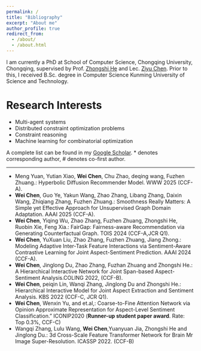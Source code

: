 ```yaml
---
permalink: /
title: "Bibliography"
excerpt: "About me"
author_profile: true
redirect_from: 
  - /about/
  - /about.html
---
```


I am currently a PhD at School of Computer Science, Chongqing University, Chongqing, supervised by Prof. [Zhongshi He](http://www.cs.cqu.edu.cn/info/1274/3790.htm) and Lec. [Ziyu Chen](http://www.cs.cqu.edu.cn/info/1275/3801.htm). Prior to this, I received B.Sc. degree in Computer Science Kunming University of Science and Technology.

# Research Interests

- Multi-agent systems
- Distributed constraint optimization problems
- Constraint reasoning
- Machine learning for combinatorial optimization

 A complete list can be found in my [Google Scholar](https://scholar.google.com/citations?user=9CbQR44AAAAJ&hl=en). * denotes corresponding author, # denotes co-first author.


------------
- Meng Yuan, Yutian Xiao, **Wei Chen**, Chu Zhao, deqing wang, Fuzhen Zhuang.: Hyperbolic Diffusion Recommender Model. WWW 2025 (CCF-A).
- **Wei Chen**,  Guo Ye, Yakun Wang, Zhao Zhang, Libang Zhang, Daixin Wang, Zhiqiang Zhang, Fuzhen Zhuang.: Smoothness Really Matters: A Simple yet Effective Approach for Unsupervised Graph Domain Adaptation. AAAI 2025 (CCF-A).
- **Wei Chen**, Yiqing Wu, Zhao Zhang, Fuzhen Zhuang, Zhongshi He, Ruobin Xie, Feng Xia.: FairGap: Fairness-aware Recommendation via Generating Counterfactual Graph. TOIS 2024 (CCF-A,JCR Q1).
- **Wei Chen**, YuXuan Liu, Zhao Zhang, Fuzhen Zhuang, Jiang Zhong.: Modeling Adaptive Inter-Task Feature Interactions via Sentiment-Aware Contrastive Learning for Joint Aspect-Sentiment Prediction. AAAI 2024 (CCF-A).
- **Wei Chen**, Jinglong Du, Zhao Zhang, Fuzhan Zhuang and Zhongshi He.: A Hierarchical Interactive Network for Joint Span-based Aspect-Sentiment Analysis.COLING 2022, (CCF-B).
- **Wei Chen**, peiqin Lin, Wanqi Zhang, Jinglong Du and Zhongshi He.: Hierarchical Interactive Model for Joint Aspect Extraction and Sentiment Analysis. KBS 2022 (CCF-C, JCR Q1).
- **Wei Chen**, Wenxin Yu, and et.al,: Coarse-to-Fine Attention Network via Opinion Approximate Representation for Aspect-Level Sentiment Classification.” ICONIP2020 (**Runner-up student paper award**. Rate: Top 0.3%, CCF-C)  
- Wangqi Zhang, Lulu Wang, **Wei Chen**,Yuanyuan Jia, Zhongshi He and Jinglong Du.: 3d Cross-Scale Feature Transformer Network for Brain Mr Image Super-Resolution.  ICASSP 2022. (CCF-B)
